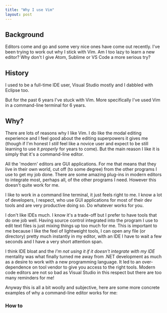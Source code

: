 ```yaml
---
title: "Why I use Vim"
layout: post
---
```


## Background

Editors come and go and some very nice ones have come out recently. I've
been trying to work out why I stick with Vim.  Am I too lazy to learn a
new editor? Why don't I give Atom, Sublime or VS Code a more serious
try?

## History

I used to be a full-time IDE user, Visual Studio mostly and I dabbled
with Eclipse too.

But for the past 6 years I've stuck with Vim. More specifically I've
used Vim in a command-line terminal for 6 years.

## Why?

There are lots of reasons why I like Vim. I do like the modal editing
experience and I feel good about the editing superpowers it gives me
(though if I'm honest I *still* feel like a novice user and expect to be
still learning to use it *properly* for years to come). But the main
reason I like it is simply that it's a command-line editor.

All the 'modern' editors are GUI applications. For me that means that
they live in their own world, cut off (to some degree) from the other
programs I use to get my job done. There are some amazing plug-ins in
modern editors to integrate most, perhaps all, of the other programs I
need. However this doesn't quite work for me.

I like to work in a command line terminal, it just feels right to me. I
know a lot of developers, I respect, who use GUI applications for most
of their dev tools and are very productive doing so. Do whatever works
for you.

I don't like IDEs much. I know it's a trade-off but I prefer to have
tools that do one job well. Having source control integrated into the
program I use to edit text files is just mixing things up too much for
me. This is important to me because I like the feel of lightweight
tools, I can open any file (or directory) pretty much instantly in my
editor, with an IDE I have to wait a few seconds and I have a very short
attention span.

I think IDE bloat and the *I'm not using it if it doesn't integrate with
my IDE* mentality was what finally turned me away from .NET development
as much as a desire to work with a new programming language.  It led to
an over-dependence on tool vendor to give you access to the right tools.
Modern code editors are not so bad as Visual Studio in this respect but
there are too many reminders for me!

Anyway this is all a bit woolly and subjective, here are some more
concrete examples of why a command-line editor works for me:

### How to 
